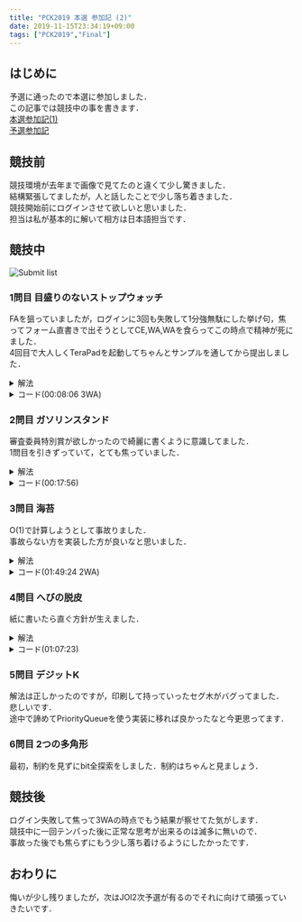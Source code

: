 ```yaml
---
title: "PCK2019 本選 参加記 (2)"
date: 2019-11-15T23:34:19+09:00
tags: ["PCK2019","Final"]
---
```

## はじめに

予選に通ったので本選に参加しました．  
この記事では競技中の事を書きます．  
[本選参加記(1)](../pck2019_final_1)  
[予選参加記](../pck2019_qual)  

## 競技前

競技環境が去年まで画像で見てたのと違くて少し驚きました．  
結構緊張してましたが，人と話したことで少し落ち着きました．  
競技開始前にログインさせて欲しいと思いました．  
担当は私が基本的に解いて相方は日本語担当です．  

## 競技中

![Submit list](submitlist.jpg)

### 1問目 目盛りのないストップウォッチ

FAを狙っていましたが，ログインに3回も失敗して1分強無駄にした挙げ句，焦ってフォーム直書きで出そうとしてCE,WA,WAを食らってこの時点で精神が死にました．  
4回目で大人しくTeraPadを起動してちゃんとサンプルを通してから提出しました．  

<details><summary>解法</summary>
$ \displaystyle T/A*R$を計算します．  
</details>

<details><summary>コード(00:08:06 3WA)</summary>

```cpp
#include <bits/stdc++.h>
using namespace std;
using i64 = long long;

int main()
{
  std::cout.setf(std::ios_base::fixed, std::ios_base::floatfield);
  i64 a, t, r;
  cin >> a >> t >> r;
  cout << (double)t / a * r << endl;
  return 0;
}
```

</details>

### 2問目 ガソリンスタンド

審査委員特別賞が欲しかったので綺麗に書くように意識してました．  
1問目を引きずっていて，とても焦っていました．  

<details><summary>解法</summary>
素直にシミュレーションをします．  
</details>

<details><summary>コード(00:17:56)</summary>

```cpp
#include <bits/stdc++.h>
using namespace std;
using i64 = long long;

int main()
{
  i64 n, m;
  cin >> n >> m;
  queue<i64> que[10];
  for (i64 _ = 0; _ < m; _++)
  {
    i64 s;
    cin >> s;
    if (s == 0)
    {
      i64 lane;
      cin >> lane;
      cout << que[lane - 1].front() << endl;
      que[lane - 1].pop();
    }
    else
    {
      i64 car;
      cin >> car;
      i64 p = 0, c = 1e9;
      for (i64 i = 0; i < n; i++)
        if (que[i].size() < c)
        {
          p = i;
          c = que[i].size();
        }
      que[p].push(car);
    }
  }
  return 0;
}
```

</details>

### 3問目 海苔

O(1)で計算しようとして事故りました．  
事故らない方を実装した方が良いなと思いました．  

<details><summary>解法</summary>
2枚の面積から重なってる面積の2倍を引きます．  
</details>

<details><summary>コード(01:49:24 2WA)</summary>

```cpp
#include <bits/stdc++.h>
using namespace std;
using i64 = long long;

int main()
{
  i64 x1, y1, w1, h1, x2, y2, w2, h2;
  cin >> x1 >> y1 >> w1 >> h1 >> x2 >> y2 >> w2 >> h2;
  if (x1 + w1 <= x2 || x2 + w2 <= x1 || y1 + h1 <= y2 || y2 + h2 <= y1)
    cout << h1 * w1 + h2 * w2 << endl;
  else
  {
    i64 hh, ww;
    if (x1 < x2 && x2 + w2 < x1 + w1)
      ww = w2;
    else if (x2 < x1 && x1 + w1 < x2 + w2)
      ww = w1;
    else if (x1 < x2)
      ww = x1 + w1 - x2;
    else
      ww = x2 + w2 - x1;
    if (y1 < y2 && y2 + h2 < y1 + h1)
      hh = h2;
    else if (y2 < y1 && y1 + h1 < y2 + h2)
      hh = h1;
    else if (y1 < y2)
      hh = y1 + h1 - y2;
    else
      hh = y2 + h2 - y1;
    cout << h1 * w1 + h2 * w2 - hh * ww * 2 << endl;
  }
  return 0;
}
```

</details>

### 4問目 へびの脱皮

紙に書いたら直ぐ方針が生えました．  

<details><summary>解法</summary>
oが連続している箇所が有れば$ \displaystyle 2^n-1$を加算します．  
</details>

<details><summary>コード(01:07:23)</summary>

```cpp
#include <bits/stdc++.h>
using namespace std;
using i64 = long long;

i64 pow(i64 a, i64 n)
{
  i64 ret = 1;
  for (; 0 < n; n >>= 1, a = a * a)
    if (n % 2 == 1)
      ret *= a;
  return ret;
}

int main()
{
  i64 l, n;
  string snake;
  cin >> l >> n >> snake;
  i64 ans = l, t = (1 - pow(2, n)) / -1;
  for (i64 i = 0; i < l - 1; i++)
    if (snake[i] == 'o' && snake[i + 1] == 'o')
      ans += t * 3;
  cout << ans << endl;
  return 0;
}
```

</details>

### 5問目 デジットK

解法は正しかったのですが，印刷して持っていったセグ木がバグってました．  
悲しいです．  
途中で諦めてPriorityQueueを使う実装に移れば良かったなと今更思ってます．  

### 6問目 2つの多角形

最初，制約を見ずにbit全探索をしました．制約はちゃんと見ましょう．  

## 競技後

ログイン失敗して焦って3WAの時点でもう結果が察せてた気がします．  
競技中に一回テンパった後に正常な思考が出来るのは滅多に無いので．  
事故った後でも焦らずにもう少し落ち着けるようにしたかったです．

## おわりに

悔いが少し残りましたが，次はJOI2次予選が有るのでそれに向けて頑張っていきたいです．  
